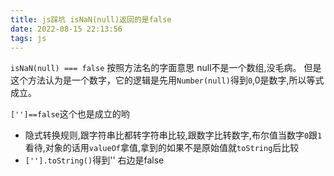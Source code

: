 ```yaml
---
title: js踩坑 isNaN(null)返回的是false
date: 2022-08-15 22:13:56
tags: js
---
```

`isNaN(null) === false` 按照方法名的字面意思  null不是一个数组,没毛病。
但是这个方法认为是一个数字，它的逻辑是先用`Number(null)`得到`0`,0是数字,所以等式成立。

`['']==false`这个也是成立的哟
- 隐式转换规则,跟字符串比都转字符串比较,跟数字比转数字,布尔值当数字`0`跟`1`看待,对象的话用`valueOf`拿值,拿到的如果不是原始值就`toString`后比较
- `[''].toString()`得到'' 右边是false
